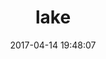 ---
title:		"lake"
type:		"photos"
mediatype:		"upload"
description:		"TBC"
date:		"2017-04-14 19:48:07"
album:		"landscapes"
filename:		"lake.md"
series:		""
cl_public_id:		"landscapes/lake"
cl_version:		1497004718
format:		"tiff"
bytes:		2797356
width:		2560
height:		1440
colours:
- "#7D7D7D"
- "#303030"
- "#CDCDCD"
- "#D6D6D5"
- "#767675"
exposure_mode:		"Auto"
program:		"Aperture-priority AE"
aperture:		undefined
focal_length:		"16.0 mm"
iso:		"100"
shutter_speed:		undefined
metering:		"Multi-segment"
flash:		"Off, Did not fire"
white_balance:		"Auto"
colour_temp:		"2.0"
has_crop:		"No"
orientation:		"Horizontal (normal)"
camera_model:		"NIKON D800"
lens_info:		"No lens info"
artist:		"No artist info"
x_resolution:		"300"
y_resolution:		"300"
---